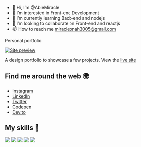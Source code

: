 

- 👋 Hi, I’m @AbieMiracle
- 👀 I’m interested in Front-end Development
- 🌱 I’m currently learning Back-end and nodejs
- 💞️ I’m looking to collaborate on Front-end and reactjs
- 📫 How to reach me [miracleonah3005@gmail.com](mailto:miracleonah3005@gmail.com)

Personal portfolio

[![Site preview](https://i.ibb.co/Ht7p7bw/IMG-20211006-170516.jpg)](https://codepen.io/abiemiracle/full/WNOBgXo)

A design portfolio to showcase a few projects. View the [live site](https://codepen.io/abiemiracle/full/WNOBgXo) 

## Find me around the web 🌍

- [Instagram](https://www.instagram.com/ordinaryabraham/)
- [LinkedIn](https://www.linkedin.com/mwlite/in/abraham-onah-63793a222)
- [Twitter](https://mobile.twitter.com/Abie72188923)
- [Codepen](https://codepen.io/AbieMiracle/)
- [Dev.to](https://dev.to/abiemiracle)


## My skills 🚀

![](https://img.shields.io/badge/HTML5-E34F26?style=for-the-badge&logo=html5&logoColor=white)
![](https://img.shields.io/badge/JavaScript-F7DF1E?style=for-the-badge&logo=javascript&logoColor=black)
![](https://img.shields.io/badge/CSS3-1572B6?style=for-the-badge&logo=css3&logoColor=white)
![](https://img.shields.io/badge/React-20232A?style=for-the-badge&logo=react&logoColor=61DAFB)
![](https://img.shields.io/badge/jQuery-0769AD?style=for-the-badge&logo=jquery&logoColor=white)
<!---
AbieMiracle/AbieMiracle is a ✨ special ✨ repository because its `README.md` (this file) appears on your GitHub profile.
You can click the Preview link to take a look at your changes.
--->
